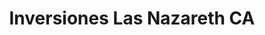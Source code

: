 ---
title: "Inversiones Las Nazareth CA"
url: /la-victoria/inversiones-las-nazareth-ca/
shop: Supermarkt
---